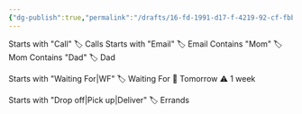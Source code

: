```yaml
---
{"dg-publish":true,"permalink":"/drafts/16-fd-1991-d17-f-4219-92-cf-fbb-8-ec-0-dd-68-f/","dgHomeLink":true,"dgPassFrontmatter":false}
---
```



Starts with "Call"   🏷 Calls
Starts with "Email"  🏷 Email
Contains "Mom"       🏷 Mom
Contains "Dad"       🏷 Dad

Starts with "Waiting For|WF"
  🏷 Waiting For
  📆 Tomorrow
  ⚠️ 1 week

Starts with "Drop off|Pick up|Deliver"
  🏷 Errands
